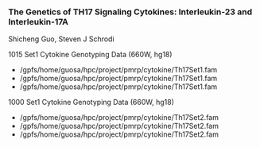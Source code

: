 ### The Genetics of TH17 Signaling Cytokines: Interleukin-23 and Interleukin-17A

Shicheng Guo, Steven J Schrodi

1015 Set1 Cytokine Genotyping Data (660W, hg18)
* /gpfs/home/guosa/hpc/project/pmrp/cytokine/Th17Set1.fam
* /gpfs/home/guosa/hpc/project/pmrp/cytokine/Th17Set1.fam
* /gpfs/home/guosa/hpc/project/pmrp/cytokine/Th17Set1.fam

1000 Set1 Cytokine Genotyping Data (660W, hg18)
* /gpfs/home/guosa/hpc/project/pmrp/cytokine/Th17Set2.fam
* /gpfs/home/guosa/hpc/project/pmrp/cytokine/Th17Set2.fam
* /gpfs/home/guosa/hpc/project/pmrp/cytokine/Th17Set2.fam
